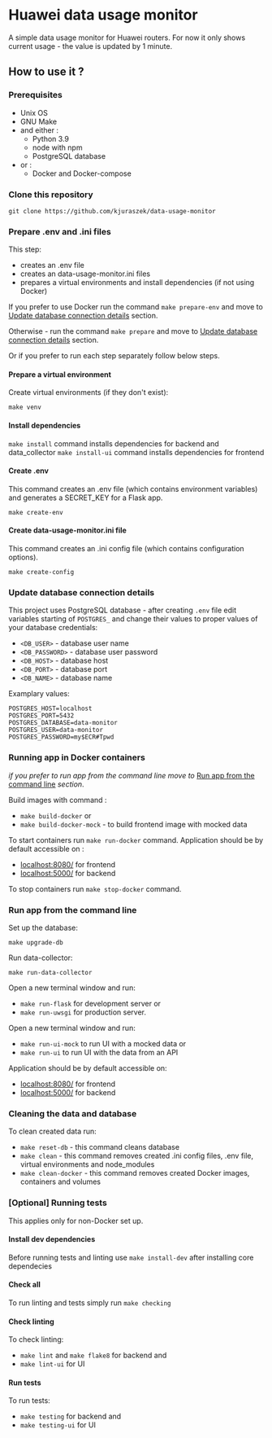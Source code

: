 # Huawei data usage monitor

A simple data usage monitor for Huawei routers.
For now it only shows current usage - the value is updated by 1 minute.

## How to use it ?

### Prerequisites

- Unix OS
- GNU Make
- and either :
  - Python 3.9
  - node with npm
  - PostgreSQL database
- or :
  - Docker and Docker-compose

### Clone this repository

`git clone https://github.com/kjuraszek/data-usage-monitor`

### Prepare .env and .ini files

This step:

- creates an .env file
- creates an data-usage-monitor.ini files
- prepares a virtual environments and install dependencies (if not using Docker)

If you prefer to use Docker run the command `make prepare-env` and move to [Update database connection details](#update-database-connection-details) section.

Otherwise - run the command `make prepare` and move to [Update database connection details](#update-database-connection-details) section.

Or if you prefer to run each step separately follow below steps.

#### Prepare a virtual environment

Create virtual environments (if they don't exist):

`make venv`

#### Install dependencies

`make install` command installs dependencies for backend and data_collector
`make install-ui` command installs dependencies for frontend

#### Create .env

This command creates an .env file (which contains environment variables) and generates a SECRET_KEY for a Flask app.

`make create-env`

#### Create data-usage-monitor.ini file

This command creates an .ini config file (which contains configuration options).

`make create-config`

### Update database connection details

This project uses PostgreSQL database - after creating `.env` file edit variables starting of `POSTGRES_` and change their values to proper values of your database credentials:

- `<DB_USER>` - database user name
- `<DB_PASSWORD>` - database user password
- `<DB_HOST>` - database host
- `<DB_PORT>` - database port
- `<DB_NAME>` - database name

Examplary values:

    POSTGRES_HOST=localhost
    POSTGRES_PORT=5432
    POSTGRES_DATABASE=data-monitor
    POSTGRES_USER=data-monitor
    POSTGRES_PASSWORD=my$ECR#Tpwd

### Running app in Docker containers

*if you prefer to run app from the command line move to* [Run app from the command line](#run-app-from-the-command-line) *section*.

Build images with command :

- `make build-docker` or
- `make build-docker-mock` - to build frontend image with mocked data

To start containers run `make run-docker` command.
Application should be by default accessible on :

- [localhost:8080/](http://localhost:8080/) for frontend
- [localhost:5000/](http://localhost:5000/) for backend

To stop containers run `make stop-docker` command.

### Run app from the command line

Set up the database:

`make upgrade-db`

Run data-collector:

`make run-data-collector`

Open a new terminal window and run:

- `make run-flask` for development server or
- `make run-uwsgi` for production server.

Open a new terminal window and run:

- `make run-ui-mock` to run UI with a mocked data or
- `make run-ui` to run UI with the data from an API

Application should be by default accessible on:

- [localhost:8080/](http://localhost:8080/) for frontend
- [localhost:5000/](http://localhost:5000/) for backend

### Cleaning the data and database

To clean created data run:

- `make reset-db` - this command cleans database
- `make clean` - this command removes created .ini config files, .env file, virtual environments and node_modules
- `make clean-docker` - this command removes created Docker images, containers and volumes

### \[Optional\] Running tests

This applies only for non-Docker set up.

#### Install dev dependencies

Before running tests and linting use `make install-dev` after installing core dependecies

#### Check all

To run linting and tests simply run `make checking`

#### Check linting

To check linting:

- `make lint` and `make flake8` for backend and
- `make lint-ui` for UI

#### Run tests

To run tests:

- `make testing` for backend and
- `make testing-ui` for UI
